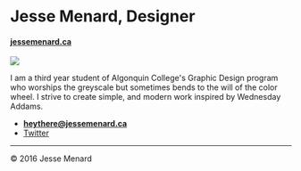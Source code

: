 # Jesse Menard, Designer

#### [jessemenard.ca](http://www.jessemenard.ca)

![](http://jessemenard.ca/images/logoicon-small.jpg)

I am a third year student of Algonquin College's Graphic Design program who worships the greyscale but sometimes bends to the will of the color wheel. I strive to create simple, and modern work inspired by Wednesday Addams.

- **[heythere@jessemenard.ca](mailto:heythere@jessemenard.ca)**
- [Twitter](https://twitter.com/jesse_menard)

---

© 2016 Jesse Menard